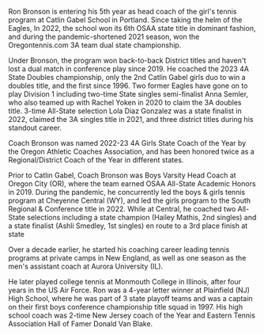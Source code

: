 
Ron Bronson is entering his 5th year as head coach of the girl's tennis program at Catlin Gabel School in Portland. Since taking the helm of the Eagles, In 2022, the school won its 6th OSAA state title in dominant fashion, and during the pandemic-shortened 2021 season, won the Oregontennis.com 3A team dual state championship. 

Under Bronson, the program won back-to-back District titles and haven't lost a dual match in conference play since 2019. He coached the 2023 4A State Doubles championship, only the 2nd Catlin Gabel girls duo to win a doubles title, and the first since 1996. Two former Eagles have gone on to play Division 1 including two-time State singles semi-finalist Anna Semler, who also teamed up with Rachel Yoken in 2020 to claim the 3A doubles title. 3-time All-State selection Lola Diaz Gonzalez was a state finalist in 2022, claimed the 3A singles title in 2021, and three district titles during his standout career.

Coach Bronson was named 2022-23 4A Girls State Coach of the Year by the Oregon Athletic Coaches Association, and has been honored twice as a Regional/District Coach of the Year in different states.

Prior to Catlin Gabel, Coach Bronson was Boys Varsity Head Coach at Oregon City (OR), where the team earned OSAA All-State Academic Honors in 2019. During the pandemic, he concurrently led the boys & girls tennis program at Cheyenne Central (WY), and led the girls program to the South Regional & Conference title in 2022. While at Central, he coached two All-State selections including a state champion (Hailey Mathis, 2nd singles) and a state finalist (Ashli Smedley, 1st singles) en route to a 3rd place finish at state

Over a decade earlier, he started his coaching career leading tennis programs at private camps in New England, as well as one season as the men's assistant coach at Aurora University (IL). 

He later played college tennis at Monmouth College in Illinois, after four years in the US Air Force.  Ron was a 4-year letter winner at Plainfield (NJ) High School, where he was part of 3 state playoff teams and was a captain on their first boys conference championship title squad in 1997. His high school coach was 2-time New Jersey coach of the Year and Eastern Tennis Association Hall of Famer Donald Van Blake.